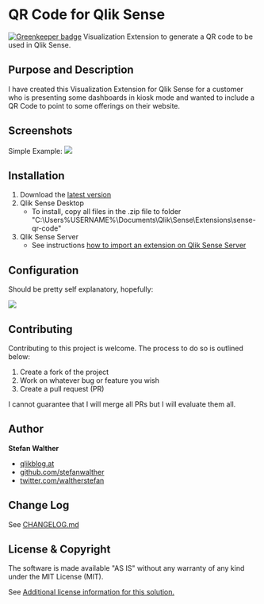 # QR Code for Qlik Sense

[![Greenkeeper badge](https://badges.greenkeeper.io/stefanwalther/sense-qr-code.svg)](https://greenkeeper.io/)
Visualization Extension to generate a QR code to be used in Qlik Sense.



## Purpose and Description
I have created this Visualization Extension for Qlik Sense for a customer who is presenting some dashboards in kiosk mode and wanted to include a QR Code to point to some offerings on their website.

## Screenshots

Simple Example:
![](https://raw.githubusercontent.com/stefanwalther/sense-qr-code/gh-pages/images/qsQRCode_Dashboard.png)

## Installation

1. Download the [latest version](https://github.com/stefanwalther/sense-qr-code/raw/master/build/QRCode_latest.zip)
2. Qlik Sense Desktop
	* To install, copy all files in the .zip file to folder "C:\Users\%USERNAME%\Documents\Qlik\Sense\Extensions\sense-qr-code"
3. Qlik Sense Server
	* See instructions [how to import an extension on Qlik Sense Server](http://help.qlik.com/sense/en-US/online/#../Subsystems/Qlik_Management_Console_help/Content/QMC_Resources_Extensions_AddingExtensions.htm?Highlight=extension)

## Configuration

Should be pretty self explanatory, hopefully:

![](https://raw.githubusercontent.com/stefanwalther/sense-qr-code/gh-pages/images/qsQRCode_PropertyPanel.png)

## Contributing
Contributing to this project is welcome. The process to do so is outlined below:

1. Create a fork of the project
2. Work on whatever bug or feature you wish
3. Create a pull request (PR)

I cannot guarantee that I will merge all PRs but I will evaluate them all.

## Author

**Stefan Walther**
* [qlikblog.at](http://www.qlikblog.at)
* [github.com/stefanwalther](http://github.com/stefanwalther)
* [twitter.com/waltherstefan](http://twitter.com/waltherstefan)

## Change Log

See [CHANGELOG.md](https://github.com/stefanwalther/sense-qr-code/blob/master/CHANGELOG.md)

## License & Copyright

The software is made available "AS IS" without any warranty of any kind under the MIT License (MIT).

See [Additional license information for this solution.](https://github.com/stefanwalther/sense-qr-code/blob/master/LICENSE.md)
